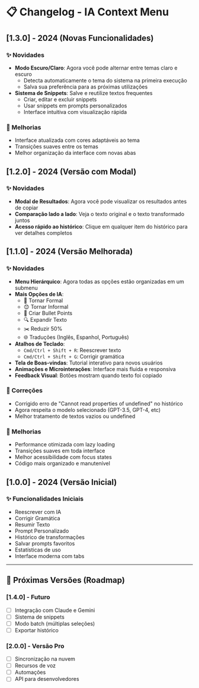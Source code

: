 # 📋 Changelog - IA Context Menu

## [1.3.0] - 2024 (Novas Funcionalidades)

### ✨ Novidades
- **Modo Escuro/Claro**: Agora você pode alternar entre temas claro e escuro
  - Detecta automaticamente o tema do sistema na primeira execução
  - Salva sua preferência para as próximas utilizações
- **Sistema de Snippets**: Salve e reutilize textos frequentes
  - Criar, editar e excluir snippets
  - Usar snippets em prompts personalizados
  - Interface intuitiva com visualização rápida

### 🚀 Melhorias
- Interface atualizada com cores adaptáveis ao tema
- Transições suaves entre os temas
- Melhor organização da interface com novas abas

## [1.2.0] - 2024 (Versão com Modal)

### ✨ Novidades
- **Modal de Resultados**: Agora você pode visualizar os resultados antes de copiar
- **Comparação lado a lado**: Veja o texto original e o texto transformado juntos
- **Acesso rápido ao histórico**: Clique em qualquer item do histórico para ver detalhes completos

## [1.1.0] - 2024 (Versão Melhorada)

### ✨ Novidades
- **Menu Hierárquico**: Agora todas as opções estão organizadas em um submenu
- **Mais Opções de IA**:
  - 📧 Tornar Formal
  - 😊 Tornar Informal  
  - 🎯 Criar Bullet Points
  - 🔍 Expandir Texto
  - ✂️ Reduzir 50%
  - 🌐 Traduções (Inglês, Espanhol, Português)
- **Atalhos de Teclado**:
  - `Cmd/Ctrl + Shift + R`: Reescrever texto
  - `Cmd/Ctrl + Shift + G`: Corrigir gramática
- **Tela de Boas-vindas**: Tutorial interativo para novos usuários
- **Animações e Microinterações**: Interface mais fluida e responsiva
- **Feedback Visual**: Botões mostram quando texto foi copiado

### 🐛 Correções
- Corrigido erro de "Cannot read properties of undefined" no histórico
- Agora respeita o modelo selecionado (GPT-3.5, GPT-4, etc)
- Melhor tratamento de textos vazios ou undefined

### 🚀 Melhorias
- Performance otimizada com lazy loading
- Transições suaves em toda interface
- Melhor acessibilidade com focus states
- Código mais organizado e manutenível

## [1.0.0] - 2024 (Versão Inicial)

### ✨ Funcionalidades Iniciais
- Reescrever com IA
- Corrigir Gramática
- Resumir Texto
- Prompt Personalizado
- Histórico de transformações
- Salvar prompts favoritos
- Estatísticas de uso
- Interface moderna com tabs

---

## 🚀 Próximas Versões (Roadmap)

### [1.4.0] - Futuro
- [ ] Integração com Claude e Gemini
- [ ] Sistema de snippets
- [ ] Modo batch (múltiplas seleções)
- [ ] Exportar histórico

### [2.0.0] - Versão Pro
- [ ] Sincronização na nuvem
- [ ] Recursos de voz
- [ ] Automações
- [ ] API para desenvolvedores 